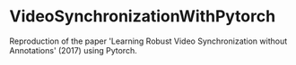 # VideoSynchronizationWithPytorch
Reproduction of the paper 'Learning Robust Video Synchronization without Annotations' (2017) using Pytorch.
